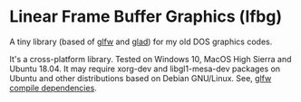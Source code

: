 # Linear Frame Buffer Graphics (lfbg)

A tiny library (based of [glfw](https://github.com/glfw/glfw) and [glad](https://glad.dav1d.de/)) for my old DOS graphics codes.

It's a cross-platform library. Tested on Windows 10, MacOS High Sierra and Ubuntu 18.04.
It may require xorg-dev and libgl1-mesa-dev packages on Ubuntu and other distributions based on Debian GNU/Linux. See, [glfw compile dependencies](https://www.glfw.org/docs/3.1/compile.html#compile_deps_x11).
